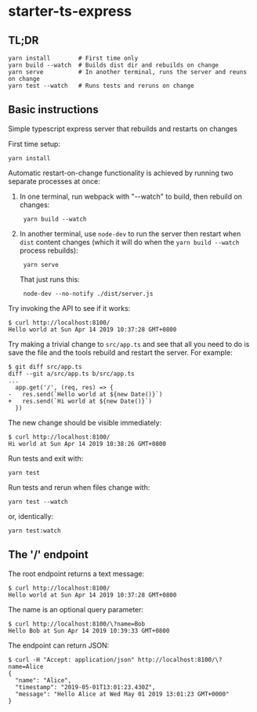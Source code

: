 # starter-ts-express

## TL;DR

    yarn install        # First time only
    yarn build --watch  # Builds dist dir and rebuilds on change
    yarn serve          # In another terminal, runs the server and reuns on change
    yarn test --watch   # Runs tests and reruns on change

## Basic instructions

Simple typescript express server that rebuilds and restarts on changes

First time setup:

    yarn install

Automatic restart-on-change functionality is achieved by running two separate processes at once:

1. In one terminal, run webpack with "--watch" to build, then rebuild on changes:

        yarn build --watch

2. In another terminal, use `node-dev` to run the server then restart when `dist` content changes
   (which it will do when the `yarn build --watch` process rebuilds):

        yarn serve

   That just runs this:

        node-dev --no-notify ./dist/server.js

Try invoking the API to see if it works:

    $ curl http://localhost:8100/
    Hello world at Sun Apr 14 2019 10:37:28 GMT+0800

Try making a trivial change to `src/app.ts` and see that all you need to do is save the file
and the tools rebuild and restart the server. For example:

    $ git diff src/app.ts
    diff --git a/src/app.ts b/src/app.ts
    ...
      app.get('/', (req, res) => {
    -   res.send(`Hello world at ${new Date()}`)
    +   res.send(`Hi world at ${new Date()}`)
      })

The new change should be visible immediately:

    $ curl http://localhost:8100/
    Hi world at Sun Apr 14 2019 10:38:26 GMT+0800

Run tests and exit with:

    yarn test

Run tests and rerun when files change with:

    yarn test --watch

or, identically:

    yarn test:watch

## The '/' endpoint

The root endpoint returns a text message:

    $ curl http://localhost:8100/
    Hello world at Sun Apr 14 2019 10:37:28 GMT+0800

The name is an optional query parameter:

    $ curl http://localhost:8100/\?name=Bob
    Hello Bob at Sun Apr 14 2019 10:39:33 GMT+0800

The endpoint can return JSON:

    $ curl -H "Accept: application/json" http://localhost:8100/\?name=Alice
    {
      "name": "Alice",
      "timestamp": "2019-05-01T13:01:23.430Z",
      "message": "Hello Alice at Wed May 01 2019 13:01:23 GMT+0000"
    }

